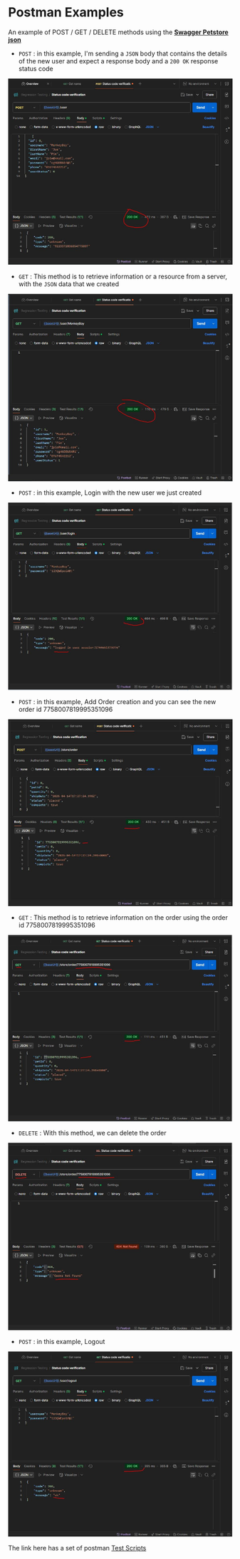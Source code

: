 
# Postman Examples

An example of POST / GET / DELETE methods using the **[Swagger Petstore json](https://petstore.swagger.io/v2/swagger.json)**

* `POST` : in this example, I'm sending a `JSON` body that contains the details of the new user and expect a response body and a `200 OK` response status code

![Screenshot_1](https://github.com/JamesDevTest/JamesDevTest/blob/main/Examples/Postman/POSTnewUser.JPG)

* `GET` : This method is to retrieve information or a resource from a server, with the `JSON` data that we created 

![Screenshot_2](https://github.com/JamesDevTest/JamesDevTest/blob/main/Examples/Postman/GetUserJPG.JPG)

* `POST` : in this example, Login with the new user we just created

![Screenshot_3](https://github.com/JamesDevTest/JamesDevTest/blob/main/Examples/Postman/Login.JPG)

* `POST` : in this example, Add Order creation and you can see the new order id 7758007819995351096

![Screenshot_4](https://github.com/JamesDevTest/JamesDevTest/blob/main/Examples/Postman/order.JPG)

* `GET` : This method is to retrieve information on the order using the order id 7758007819995351096

![Screenshot_5](https://github.com/JamesDevTest/JamesDevTest/blob/main/Examples/Postman/orderGET.JPG)

* `DELETE` : With this method, we can delete the order

![Screenshot_6](https://github.com/JamesDevTest/JamesDevTest/blob/main/Examples/Postman/orderDELETE.JPG)

* `POST` : in this example, Logout

![Screenshot_7](https://github.com/JamesDevTest/JamesDevTest/blob/main/Examples/Postman/Logout.JPG)

The link here has a set of postman [Test Scripts](https://docs.google.com/spreadsheets/d/1wMtP5PgSkgh7mzDe8eUiPk1qieq4NljgaENJjvvSIqs/edit?usp=sharing)
